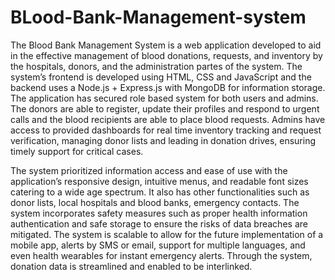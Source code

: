 # BLood-Bank-Management-system
The Blood Bank Management System is a web application developed to aid in the effective management of blood donations, requests, and inventory by the hospitals, donors, and the administration partes of the system. The system’s frontend is developed using HTML, CSS and JavaScript and the backend uses a Node.js + Express.js with MongoDB for information storage. The application has secured role based system for both users and admins. The donors are able to register, update their profiles and respond to urgent calls and the blood recipients are able to place blood requests. Admins have access to provided dashboards for real time inventory tracking and request verification, managing donor lists and leading in donation drives, ensuring timely support for critical cases. 

The system prioritized information access and ease of use with the application’s responsive design, intuitive menus, and readable font sizes catering to a wide age spectrum. It also has other functionalities such as donor lists, local hospitals and blood banks, emergency contacts. The system incorporates safety measures such as proper health information authentication and safe storage to ensure the risks of data breaches are mitigated. The system is scalable to allow for the future implementation of a mobile app, alerts by SMS or email, support for multiple languages, and even health wearables for instant emergency alerts. Through the system, donation data is streamlined and enabled to be interlinked.

